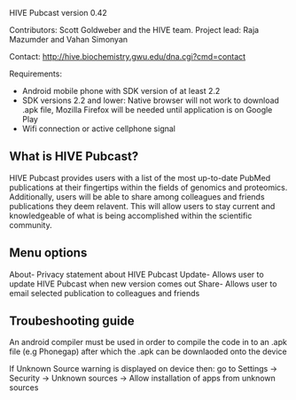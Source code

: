 HIVE Pubcast version 0.42

Contributors: Scott Goldweber and the HIVE team.
Project lead: Raja Mazumder and Vahan Simonyan

Contact: http://hive.biochemistry.gwu.edu/dna.cgi?cmd=contact

Requirements:
- Android mobile phone with SDK version of at least 2.2
- SDK versions 2.2 and lower: Native browser will not work to download .apk file, Mozilla Firefox will be needed until application is on Google Play
- Wifi connection or active cellphone signal


What is HIVE Pubcast?
---------------------
HIVE Pubcast provides users with a list of the most up-to-date PubMed publications at their fingertips within the fields of genomics and proteomics.
Additionally, users will be able to share among colleagues and friends publications they deem relavent. This will allow users to stay current and knowledgeable 
of what is being accomplished within the scientific community.

Menu options
------------
About- Privacy statement about HIVE Pubcast
Update- Allows user to update HIVE Pubcast when new version comes out
Share- Allows user to email selected publication to colleagues and friends

Troubeshooting guide
--------------------
An android compiler must be used in order to compile the code in to an .apk file (e.g Phonegap) after which the .apk can be downlaoded onto the device

If Unknown Source warning is displayed on device then:
	go to Settings -> Security -> Unknown sources -> Allow installation of apps from unknown sources

